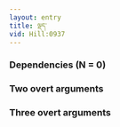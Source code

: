 ```yaml
---
layout: entry
title: ལྡད་
vid: Hill:0937
---
```

### Dependencies (N = 0)


### Two overt arguments


### Three overt arguments
